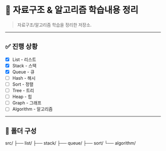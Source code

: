 # 📘 자료구조 & 알고리즘 학습내용 정리

> 자료구조/알고리즘 학습을 정리한 저장소.

---

## ✅ 진행 상황

- [x] List - 리스트
- [x] Stack - 스택
- [x] Queue - 큐
- [ ] Hash - 해시
- [ ] Sort - 정렬
- [ ] Tree - 트리
- [ ] Heap - 힙
- [ ] Graph - 그래프
- [ ] Algorithm - 알고리즘

---

## 📁 폴더 구성
src/
├── list/
├── stack/
├── queue/
├── sort/
└── algorithm/
